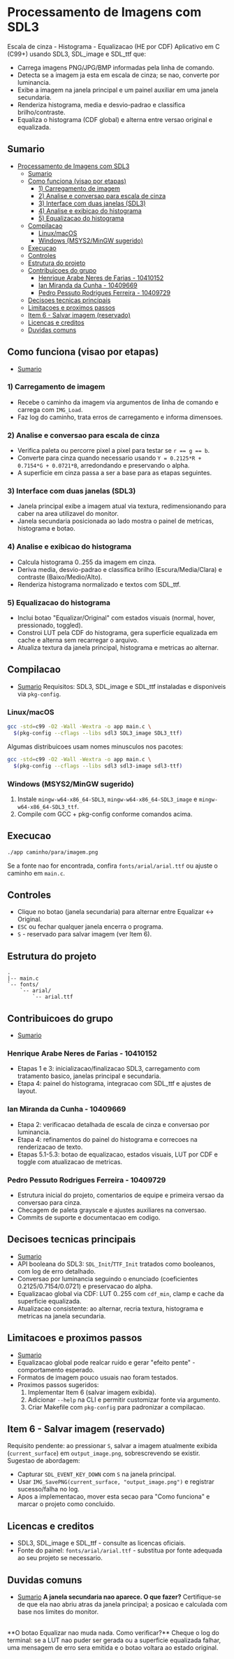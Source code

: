 # Processamento de Imagens com SDL3

Escala de cinza - Histograma - Equalizacao (HE por CDF)
Aplicativo em C (C99+) usando SDL3, SDL_image e SDL_ttf que:

- Carrega imagens PNG/JPG/BMP informadas pela linha de comando.
- Detecta se a imagem ja esta em escala de cinza; se nao, converte por luminancia.
- Exibe a imagem na janela principal e um painel auxiliar em uma janela secundaria.
- Renderiza histograma, media e desvio-padrao e classifica brilho/contraste.
- Equaliza o histograma (CDF global) e alterna entre versao original e equalizada.

## Sumario

- [Processamento de Imagens com SDL3](#processamento-de-imagens-com-sdl3)
  - [Sumario](#sumario)
  - [Como funciona (visao por etapas)](#como-funciona-visao-por-etapas)
    - [1) Carregamento de imagem](#1-carregamento-de-imagem)
    - [2) Analise e conversao para escala de cinza](#2-analise-e-conversao-para-escala-de-cinza)
    - [3) Interface com duas janelas (SDL3)](#3-interface-com-duas-janelas-sdl3)
    - [4) Analise e exibicao do histograma](#4-analise-e-exibicao-do-histograma)
    - [5) Equalizacao do histograma](#5-equalizacao-do-histograma)
  - [Compilacao](#compilacao)
    - [Linux/macOS](#linuxmacos)
    - [Windows (MSYS2/MinGW sugerido)](#windows-msys2mingw-sugerido)
  - [Execucao](#execucao)
  - [Controles](#controles)
  - [Estrutura do projeto](#estrutura-do-projeto)
  - [Contribuicoes do grupo](#contribuicoes-do-grupo)
    - [Henrique Arabe Neres de Farias - 10410152](#henrique-arabe-neres-de-farias---10410152)
    - [Ian Miranda da Cunha - 10409669](#ian-miranda-da-cunha---10409669)
    - [Pedro Pessuto Rodrigues Ferreira - 10409729](#pedro-pessuto-rodrigues-ferreira---10409729)
  - [Decisoes tecnicas principais](#decisoes-tecnicas-principais)
  - [Limitacoes e proximos passos](#limitacoes-e-proximos-passos)
  - [Item 6 - Salvar imagem (reservado)](#item-6---salvar-imagem-reservado)
  - [Licencas e creditos](#licencas-e-creditos)
  - [Duvidas comuns](#duvidas-comuns)

## Como funciona (visao por etapas)
- [Sumario](#sumario)

### 1) Carregamento de imagem

- Recebe o caminho da imagem via argumentos de linha de comando e carrega com `IMG_Load`.
- Faz log do caminho, trata erros de carregamento e informa dimensoes.

### 2) Analise e conversao para escala de cinza

- Verifica paleta ou percorre pixel a pixel para testar se `r == g == b`.
- Converte para cinza quando necessario usando `Y = 0.2125*R + 0.7154*G + 0.0721*B`, arredondando e preservando o alpha.
- A superficie em cinza passa a ser a base para as etapas seguintes.

### 3) Interface com duas janelas (SDL3)

- Janela principal exibe a imagem atual via textura, redimensionando para caber na area utilizavel do monitor.
- Janela secundaria posicionada ao lado mostra o painel de metricas, histograma e botao.

### 4) Analise e exibicao do histograma

- Calcula histograma 0..255 da imagem em cinza.
- Deriva media, desvio-padrao e classifica brilho (Escura/Media/Clara) e contraste (Baixo/Medio/Alto).
- Renderiza histograma normalizado e textos com SDL_ttf.

### 5) Equalizacao do histograma

- Inclui botao "Equalizar/Original" com estados visuais (normal, hover, pressionado, toggled).
- Constroi LUT pela CDF do histograma, gera superficie equalizada em cache e alterna sem recarregar o arquivo.
- Atualiza textura da janela principal, histograma e metricas ao alternar.

## Compilacao
- [Sumario](#sumario)
Requisitos: SDL3, SDL_image e SDL_ttf instaladas e disponiveis via `pkg-config`.

### Linux/macOS

```sh
gcc -std=c99 -O2 -Wall -Wextra -o app main.c \
  $(pkg-config --cflags --libs sdl3 SDL3_image SDL3_ttf)
```

Algumas distribuicoes usam nomes minusculos nos pacotes:

```sh
gcc -std=c99 -O2 -Wall -Wextra -o app main.c \
  $(pkg-config --cflags --libs sdl3 sdl3-image sdl3-ttf)
```

### Windows (MSYS2/MinGW sugerido)

1. Instale `mingw-w64-x86_64-SDL3`, `mingw-w64-x86_64-SDL3_image` e `mingw-w64-x86_64-SDL3_ttf`.
2. Compile com GCC + pkg-config conforme comandos acima.

## Execucao

```sh
./app caminho/para/imagem.png
```

Se a fonte nao for encontrada, confira `fonts/arial/arial.ttf` ou ajuste o caminho em `main.c`.

## Controles

- Clique no botao (janela secundaria) para alternar entre Equalizar <-> Original.
- `ESC` ou fechar qualquer janela encerra o programa.
- `S` - reservado para salvar imagem (ver Item 6).

## Estrutura do projeto

```text
.
|-- main.c
`-- fonts/
    `-- arial/
        `-- arial.ttf
```

## Contribuicoes do grupo
- [Sumario](#sumario)
### Henrique Arabe Neres de Farias - 10410152

- Etapas 1 e 3: inicializacao/finalizacao SDL3, carregamento com tratamento basico, janelas principal e secundaria.
- Etapa 4: painel do histograma, integracao com SDL_ttf e ajustes de layout.

### Ian Miranda da Cunha - 10409669

- Etapa 2: verificacao detalhada de escala de cinza e conversao por luminancia.
- Etapa 4: refinamentos do painel do histograma e correcoes na renderizacao de texto.
- Etapas 5.1-5.3: botao de equalizacao, estados visuais, LUT por CDF e toggle com atualizacao de metricas.

### Pedro Pessuto Rodrigues Ferreira - 10409729

- Estrutura inicial do projeto, comentarios de equipe e primeira versao da conversao para cinza.
- Checagem de paleta grayscale e ajustes auxiliares na conversao.
- Commits de suporte e documentacao em codigo.

## Decisoes tecnicas principais
- [Sumario](#sumario)
- API booleana do SDL3: `SDL_Init`/`TTF_Init` tratados como booleanos, com log de erro detalhado.
- Conversao por luminancia seguindo o enunciado (coeficientes 0.2125/0.7154/0.0721) e preservacao do alpha.
- Equalizacao global via CDF: LUT 0..255 com `cdf_min`, clamp e cache da superficie equalizada.
- Atualizacao consistente: ao alternar, recria textura, histograma e metricas na janela secundaria.

## Limitacoes e proximos passos
- [Sumario](#sumario)
- Equalizacao global pode realcar ruido e gerar "efeito pente" - comportamento esperado.
- Formatos de imagem pouco usuais nao foram testados.
- Proximos passos sugeridos:
  1. Implementar Item 6 (salvar imagem exibida).
  2. Adicionar `--help` na CLI e permitir customizar fonte via argumento.
  3. Criar Makefile com `pkg-config` para padronizar a compilacao.

## Item 6 - Salvar imagem (reservado)

Requisito pendente: ao pressionar `S`, salvar a imagem atualmente exibida (`current_surface`) em `output_image.png`, sobrescrevendo se existir.
Sugestao de abordagem:

- Capturar `SDL_EVENT_KEY_DOWN` com `S` na janela principal.
- Usar `IMG_SavePNG(current_surface, "output_image.png")` e registrar sucesso/falha no log.
- Apos a implementacao, mover esta secao para "Como funciona" e marcar o projeto como concluido.

## Licencas e creditos

- SDL3, SDL_image e SDL_ttf - consulte as licencas oficiais.
- Fonte do painel: `fonts/arial/arial.ttf` - substitua por fonte adequada ao seu projeto se necessario.

## Duvidas comuns
- [Sumario](#sumario)
**A janela secundaria nao aparece. O que fazer?**
Certifique-se de que ela nao abriu atras da janela principal; a posicao e calculada com base nos limites do monitor.
<br>
**O botao Equalizar nao muda nada. Como verificar?**
Cheque o log do terminal: se a LUT nao puder ser gerada ou a superficie equalizada falhar, uma mensagem de erro sera emitida e o botao voltara ao estado original.
